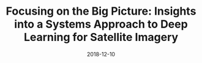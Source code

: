 ---
title: "Focusing on the Big Picture: Insights into a Systems Approach to Deep Learning for Satellite Imagery"
collection: publications
permalink: /publication/focusing-big-picture-iarpa
excerpt: 'Work after the IARPA Functional Map of the World Challenge discussing how to scale deep learning at an academic lab for geospatial analysis.'
date: 2018-12-10
venue: '2018 IEEE International Conference on Big Data (Big Data)'
paperurl: 'https://arxiv.org/abs/1811.04893'
citation: 'Ritwik Gupta, Carson D. Sestili, Javier A. Vazquez-Trejo, and Matthew E. Gaston. "Focusing on the Big Picture: Insights into a Systems Approach to Deep Learning for Satellite Imagery." In 2018 IEEE International Conference on Big Data (Big Data), pp. 1931-1936. IEEE, 2018.'
---
